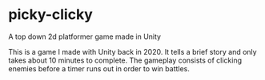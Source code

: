 # picky-clicky
A top down 2d platformer game made in Unity

This is a game I made with Unity back in 2020. It tells a brief story and only takes about 10 minutes to complete. The gameplay consists of clicking enemies before a timer runs out in order to win battles.
